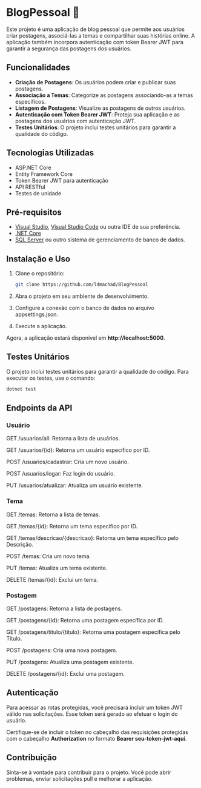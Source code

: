 # BlogPessoal 📝

Este projeto é uma aplicação de blog pessoal que permite aos usuários criar postagens, associá-las a temas e compartilhar suas histórias online. A aplicação também incorpora autenticação com token Bearer JWT para garantir a segurança das postagens dos usuários.

## Funcionalidades

- **Criação de Postagens**: Os usuários podem criar e publicar suas postagens.
- **Associação a Temas**: Categorize as postagens associando-as a temas específicos.
- **Listagem de Postagens**: Visualize as postagens de outros usuários.
- **Autenticação com Token Bearer JWT**: Proteja sua aplicação e as postagens dos usuários com autenticação JWT.
- **Testes Unitários**: O projeto inclui testes unitários para garantir a qualidade do código.

## Tecnologias Utilizadas

- ASP.NET Core
- Entity Framework Core
- Token Bearer JWT para autenticação
- API RESTful
- Testes de unidade

## Pré-requisitos

- [Visual Studio](https://visualstudio.microsoft.com/), [Visual Studio Code](https://code.visualstudio.com/) ou outra IDE de sua preferência.
- [.NET Core](https://dotnet.microsoft.com/download/dotnet-core)
- [SQL Server](https://www.microsoft.com/en-us/sql-server/sql-server-downloads) ou outro sistema de gerenciamento de banco de dados.

## Instalação e Uso

1. Clone o repositório:

   ```bash
   git clone https://github.com/ldmachad/BlogPessoal
   ```
2. Abra o projeto em seu ambiente de desenvolvimento.

3. Configure a conexão com o banco de dados no arquivo appsettings.json.

4. Execute a aplicação.

Agora, a aplicação estará disponível em **http://localhost:5000**.

## Testes Unitários

O projeto inclui testes unitários para garantir a qualidade do código. Para executar os testes, use o comando:
```bash
dotnet test
```
## Endpoints da API

### Usuário

GET /usuarios/all: Retorna a lista de usuários.

GET /usuarios/{id}: Retorna um usuário específico por ID.

POST /usuarios/cadastrar: Cria um novo usuário.

POST /usuarios/logar: Faz login do usuário.

PUT /usuarios/atualizar: Atualiza um usuário existente.

### Tema

GET /temas: Retorna a lista de temas.

GET /temas/{id}: Retorna um tema específico por ID.

GET /temas/descricao/{descricao}: Retorna um tema específico pelo Descrição.

POST /temas: Cria um novo tema.

PUT /temas: Atualiza um tema existente.

DELETE /temas/{id}: Exclui um tema.

### Postagem

GET /postagens: Retorna a lista de postagens.

GET /postagens/{id}: Retorna uma postagem específica por ID.

GET /postagens/titulo/{titulo}: Retorna uma postagem específica pelo Título.

POST /postagens: Cria uma nova postagem.

PUT /postagens: Atualiza uma postagem existente.

DELETE /postagens/{id}: Exclui uma postagem.

## Autenticação

Para acessar as rotas protegidas, você precisará incluir um token JWT válido nas solicitações. Esse token será gerado ao efetuar o login do usuário.

Certifique-se de incluir o token no cabeçalho das requisições protegidas com o cabeçalho **Authorization** no formato **Bearer seu-token-jwt-aqui**.

## Contribuição

Sinta-se à vontade para contribuir para o projeto. Você pode abrir problemas, enviar solicitações pull e melhorar a aplicação.
